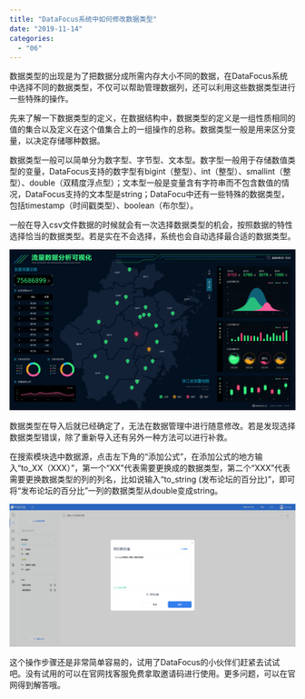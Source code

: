 ```yaml
---
title: "DataFocus系统中如何修改数据类型"
date: "2019-11-14"
categories: 
  - "06"
---
```


数据类型的出现是为了把数据分成所需内存大小不同的数据，在DataFocus系统中选择不同的数据类型，不仅可以帮助管理数据列，还可以利用这些数据类型进行一些特殊的操作。

先来了解一下数据类型的定义，在数据结构中，数据类型的定义是一组性质相同的值的集合以及定义在这个值集合上的一组操作的总称。数据类型一般是用来区分变量，以决定存储哪种数据。

数据类型一般可以简单分为数字型、字节型、文本型。数字型一般用于存储数值类型的变量，DataFocus支持的数字型有bigint（整型）、int（整型）、smallint（整型）、double（双精度浮点型）；文本型一般是变量含有字符串而不包含数值的情况，DataFocus支持的文本型是string；DataFocu中还有一些特殊的数据类型，包括timestamp（时间戳类型）、boolean（布尔型）。

一般在导入csv文件数据的时候就会有一次选择数据类型的机会，按照数据的特性选择恰当的数据类型。若是实在不会选择，系统也会自动选择最合适的数据类型。

![](images/word-image-66.png)

数据类型在导入后就已经确定了，无法在数据管理中进行随意修改。若是发现选择数据类型错误，除了重新导入还有另外一种方法可以进行补救。

在搜索模块选中数据源，点击左下角的“添加公式”，在添加公式的地方输入“to\_XX（XXX）”，第一个“XX”代表需要更换成的数据类型，第二个“XXX”代表需要更换数据类型的列的列名，比如说输入“to\_string (发布论坛的百分比)”，即可将“发布论坛的百分比”一列的数据类型从double变成string。

![](images/word-image-71.png)

这个操作步骤还是非常简单容易的，试用了DataFocus的小伙伴们赶紧去试试吧。没有试用的可以在官网找客服免费拿取邀请码进行使用。更多问题，可以在官网得到解答哦。
